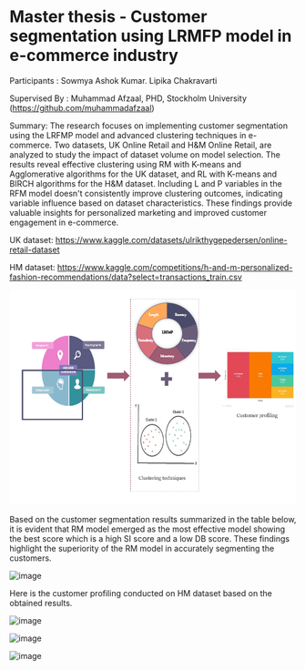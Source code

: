 # Master thesis - Customer segmentation using LRMFP model in e-commerce industry

Participants : Sowmya Ashok Kumar. Lipika Chakravarti

Supervised By : Muhammad Afzaal, PHD, Stockholm University (https://github.com/muhammadafzaal)

Summary:
The research focuses on implementing customer segmentation using the LRFMP model and advanced clustering techniques in e-commerce. Two datasets, UK Online Retail and H&M Online Retail, are analyzed to study the impact of dataset volume on model selection. The results reveal effective clustering using RM with K-means and Agglomerative algorithms for the UK dataset, and RL with K-means and BIRCH algorithms for the H&M dataset. Including L and P variables in the RFM model doesn't consistently improve clustering outcomes, indicating variable influence based on dataset characteristics. These findings provide valuable insights for personalized marketing and improved customer engagement in e-commerce.


 UK dataset: https://www.kaggle.com/datasets/ulrikthygepedersen/online-retail-dataset
 
 HM dataset: https://www.kaggle.com/competitions/h-and-m-personalized-fashion-recommendations/data?select=transactions_train.csv
 
 ![alt text](Capture.PNG)
 
Based on the customer segmentation results summarized in the table below, it is evident that RM model emerged as the most effective model showing the best score which is a high SI score and a low DB score. These findings highlight the superiority of the RM model in accurately segmenting the customers.
 
 ![image](https://github.com/Sowmyaashok/Customer-Segmentation-Using-LRFMP-Model-in-E-commerce-Industry/assets/87700471/bbb5735f-8768-4bab-b8af-e36e95ee7351)
 
 Here is the customer profiling conducted on HM dataset based on the obtained results.
 
 ![image](https://github.com/Sowmyaashok/Customer-Segmentation-Using-LRFMP-Model-in-E-commerce-Industry/assets/87700471/6099b90a-c1e7-4208-8fc7-27ccfd2fd128)


![image](https://github.com/Sowmyaashok/Customer-Segmentation-Using-LRFMP-Model-in-E-commerce-Industry/assets/87700471/3455df37-d6fd-4ffb-936b-2c48b35766d7)


![image](https://github.com/Sowmyaashok/Customer-Segmentation-Using-LRFMP-Model-in-E-commerce-Industry/assets/87700471/afc6e3c7-de1d-4b35-b72f-15818251f458)

 
 

